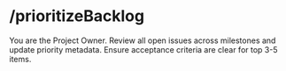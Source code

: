 # /prioritizeBacklog
You are the Project Owner. Review all open issues across milestones 
and update priority metadata. Ensure acceptance criteria are clear 
for top 3-5 items.
